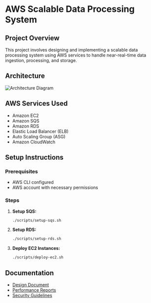 # AWS Scalable Data Processing System
## Project Overview
This project involves designing and implementing a scalable data processing system using AWS services to handle near-real-time data ingestion, processing, and storage.
## Architecture
![Architecture Diagram](architecture-diagram.png)
## AWS Services Used
- Amazon EC2
- Amazon SQS
- Amazon RDS
- Elastic Load Balancer (ELB)
- Auto Scaling Group (ASG)
- Amazon CloudWatch
## Setup Instructions
### Prerequisites
- AWS CLI configured
- AWS account with necessary permissions
### Steps
1. **Setup SQS:**
    ```sh
    ./scripts/setup-sqs.sh
    ```
2. **Setup RDS:**
    ```sh
    ./scripts/setup-rds.sh
    ```
3. **Deploy EC2 Instances:**
    ```sh
    ./scripts/deploy-ec2.sh
    ```
## Documentation
- [Design Document](docs/design-doc.md)
- [Performance Reports](docs/performance-reports/)
- [Security Guidelines](docs/security-guidelines.md)
